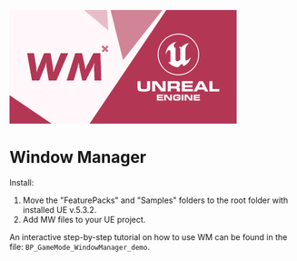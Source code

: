 ![Window Manager](./Contentpack_Medium.png)

# Window Manager

Install: 
1. Move the "FeaturePacks" and "Samples" folders to the root folder with installed UE v.5.3.2.
2. Add MW files to your UE project.

An interactive step-by-step tutorial on how to use WM can be found in the file: `BP_GameMode_WindowManager_demo`.
